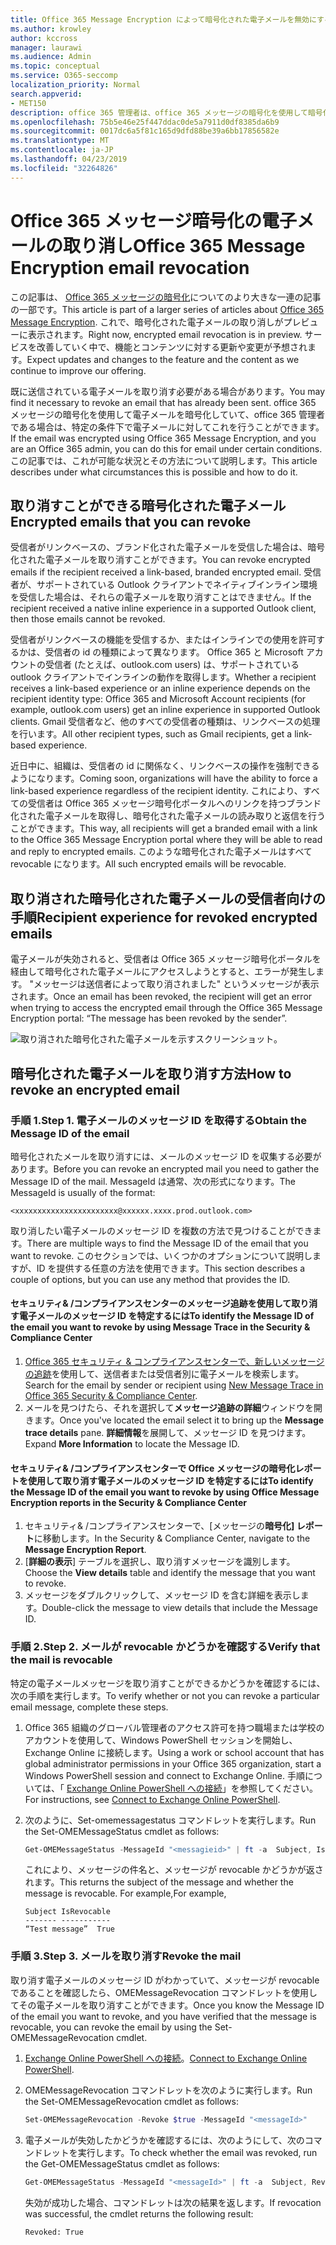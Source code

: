 ```yaml
---
title: Office 365 Message Encryption によって暗号化された電子メールを無効にする
ms.author: krowley
author: kccross
manager: laurawi
ms.audience: Admin
ms.topic: conceptual
ms.service: O365-seccomp
localization_priority: Normal
search.appverid:
- MET150
description: office 365 管理者は、office 365 メッセージの暗号化を使用して暗号化された特定の電子メールを取り消すことができます。
ms.openlocfilehash: 75b5e46e25f447ddac0de5a7911d0df8385da6b9
ms.sourcegitcommit: 0017dc6a5f81c165d9dfd88be39a6bb17856582e
ms.translationtype: MT
ms.contentlocale: ja-JP
ms.lasthandoff: 04/23/2019
ms.locfileid: "32264826"
---
```

# <a name="office-365-message-encryption-email-revocation"></a><span data-ttu-id="9b0c0-103">Office 365 メッセージ暗号化の電子メールの取り消し</span><span class="sxs-lookup"><span data-stu-id="9b0c0-103">Office 365 Message Encryption email revocation</span></span>

<span data-ttu-id="9b0c0-104">この記事は、 [Office 365 メッセージの暗号化](ome.md)についてのより大きな一連の記事の一部です。</span><span class="sxs-lookup"><span data-stu-id="9b0c0-104">This article is part of a larger series of articles about [Office 365 Message Encryption](ome.md).</span></span> <span data-ttu-id="9b0c0-105">これで、暗号化された電子メールの取り消しがプレビューに表示されます。</span><span class="sxs-lookup"><span data-stu-id="9b0c0-105">Right now, encrypted email revocation is in preview.</span></span> <span data-ttu-id="9b0c0-106">サービスを改善していく中で、機能とコンテンツに対する更新や変更が予想されます。</span><span class="sxs-lookup"><span data-stu-id="9b0c0-106">Expect updates and changes to the feature and the content as we continue to improve our offering.</span></span>

<span data-ttu-id="9b0c0-107">既に送信されている電子メールを取り消す必要がある場合があります。</span><span class="sxs-lookup"><span data-stu-id="9b0c0-107">You may find it necessary to revoke an email that has already been sent.</span></span> <span data-ttu-id="9b0c0-108">office 365 メッセージの暗号化を使用して電子メールを暗号化していて、office 365 管理者である場合は、特定の条件下で電子メールに対してこれを行うことができます。</span><span class="sxs-lookup"><span data-stu-id="9b0c0-108">If the email was encrypted using Office 365 Message Encryption, and you are an Office 365 admin, you can do this for email under certain conditions.</span></span> <span data-ttu-id="9b0c0-109">この記事では、これが可能な状況とその方法について説明します。</span><span class="sxs-lookup"><span data-stu-id="9b0c0-109">This article describes under what circumstances this is possible and how to do it.</span></span>
  
## <a name="encrypted-emails-that-you-can-revoke"></a><span data-ttu-id="9b0c0-110">取り消すことができる暗号化された電子メール</span><span class="sxs-lookup"><span data-stu-id="9b0c0-110">Encrypted emails that you can revoke</span></span>

<span data-ttu-id="9b0c0-111">受信者がリンクベースの、ブランド化された電子メールを受信した場合は、暗号化された電子メールを取り消すことができます。</span><span class="sxs-lookup"><span data-stu-id="9b0c0-111">You can revoke encrypted emails if the recipient received a link-based, branded encrypted email.</span></span> <span data-ttu-id="9b0c0-112">受信者が、サポートされている Outlook クライアントでネイティブインライン環境を受信した場合は、それらの電子メールを取り消すことはできません。</span><span class="sxs-lookup"><span data-stu-id="9b0c0-112">If the recipient received a native inline experience in a supported Outlook client, then those emails cannot be revoked.</span></span>

<span data-ttu-id="9b0c0-113">受信者がリンクベースの機能を受信するか、またはインラインでの使用を許可するかは、受信者の id の種類によって異なります。 Office 365 と Microsoft アカウントの受信者 (たとえば、outlook.com users) は、サポートされている outlook クライアントでインラインの動作を取得します。</span><span class="sxs-lookup"><span data-stu-id="9b0c0-113">Whether a recipient receives a link-based experience or an inline experience depends on the recipient identity type: Office 365 and Microsoft Account recipients (for example, outlook.com users) get an inline experience in supported Outlook clients.</span></span> <span data-ttu-id="9b0c0-114">Gmail 受信者など、他のすべての受信者の種類は、リンクベースの処理を行います。</span><span class="sxs-lookup"><span data-stu-id="9b0c0-114">All other recipient types, such as Gmail recipients, get a link-based experience.</span></span>

<span data-ttu-id="9b0c0-115">近日中に、組織は、受信者の id に関係なく、リンクベースの操作を強制できるようになります。</span><span class="sxs-lookup"><span data-stu-id="9b0c0-115">Coming soon, organizations will have the ability to force a link-based experience regardless of the recipient identity.</span></span> <span data-ttu-id="9b0c0-116">これにより、すべての受信者は Office 365 メッセージ暗号化ポータルへのリンクを持つブランド化された電子メールを取得し、暗号化された電子メールの読み取りと返信を行うことができます。</span><span class="sxs-lookup"><span data-stu-id="9b0c0-116">This way, all recipients will get a branded email with a link to the Office 365 Message Encryption portal where they will be able to read and reply to encrypted emails.</span></span> <span data-ttu-id="9b0c0-117">このような暗号化された電子メールはすべて revocable になります。</span><span class="sxs-lookup"><span data-stu-id="9b0c0-117">All such encrypted emails will be revocable.</span></span>
  
## <a name="recipient-experience-for-revoked-encrypted-emails"></a><span data-ttu-id="9b0c0-118">取り消された暗号化された電子メールの受信者向けの手順</span><span class="sxs-lookup"><span data-stu-id="9b0c0-118">Recipient experience for revoked encrypted emails</span></span>

<span data-ttu-id="9b0c0-119">電子メールが失効されると、受信者は Office 365 メッセージ暗号化ポータルを経由して暗号化された電子メールにアクセスしようとすると、エラーが発生します。 "メッセージは送信者によって取り消されました" というメッセージが表示されます。</span><span class="sxs-lookup"><span data-stu-id="9b0c0-119">Once an email has been revoked, the recipient will get an error when trying to access the encrypted email through the Office 365 Message Encryption portal: “The message has been revoked by the sender”.</span></span>

![取り消された暗号化された電子メールを示すスクリーンショット。](media/revoked-encrypted-email.png)

## <a name="how-to-revoke-an-encrypted-email"></a><span data-ttu-id="9b0c0-121">暗号化された電子メールを取り消す方法</span><span class="sxs-lookup"><span data-stu-id="9b0c0-121">How to revoke an encrypted email</span></span>

### <a name="step-1-obtain-the-message-id-of-the-email"></a><span data-ttu-id="9b0c0-122">手順 1.</span><span class="sxs-lookup"><span data-stu-id="9b0c0-122">Step 1.</span></span> <span data-ttu-id="9b0c0-123">電子メールのメッセージ ID を取得する</span><span class="sxs-lookup"><span data-stu-id="9b0c0-123">Obtain the Message ID of the email</span></span>

<span data-ttu-id="9b0c0-124">暗号化されたメールを取り消すには、メールのメッセージ ID を収集する必要があります。</span><span class="sxs-lookup"><span data-stu-id="9b0c0-124">Before you can revoke an encrypted mail you need to gather the Message ID of the mail.</span></span> <span data-ttu-id="9b0c0-125">MessageId は通常、次の形式になります。</span><span class="sxs-lookup"><span data-stu-id="9b0c0-125">The MessageId is usually of the format:</span></span>

`<xxxxxxxxxxxxxxxxxxxxxxx@xxxxxx.xxxx.prod.outlook.com>`  

<span data-ttu-id="9b0c0-126">取り消したい電子メールのメッセージ ID を複数の方法で見つけることができます。</span><span class="sxs-lookup"><span data-stu-id="9b0c0-126">There are multiple ways to find the Message ID of the email that you want to revoke.</span></span> <span data-ttu-id="9b0c0-127">このセクションでは、いくつかのオプションについて説明しますが、ID を提供する任意の方法を使用できます。</span><span class="sxs-lookup"><span data-stu-id="9b0c0-127">This section describes a couple of options, but you can use any method that provides the ID.</span></span>

#### <a name="to-identify-the-message-id-of-the-email-you-want-to-revoke-by-using-message-trace-in-the-security-amp-compliance-center"></a><span data-ttu-id="9b0c0-128">セキュリティ&amp; /コンプライアンスセンターのメッセージ追跡を使用して取り消す電子メールのメッセージ ID を特定するには</span><span class="sxs-lookup"><span data-stu-id="9b0c0-128">To identify the Message ID of the email you want to revoke by using Message Trace in the Security &amp; Compliance Center</span></span>

1. <span data-ttu-id="9b0c0-129">[Office 365 セキュリティ & コンプライアンスセンターで、新しいメッセージの追跡](https://blogs.technet.microsoft.com/exchange/2018/05/02/new-message-trace-in-office-365-security-compliance-center/)を使用して、送信者または受信者別に電子メールを検索します。</span><span class="sxs-lookup"><span data-stu-id="9b0c0-129">Search for the email by sender or recipient using [New Message Trace in Office 365 Security & Compliance Center](https://blogs.technet.microsoft.com/exchange/2018/05/02/new-message-trace-in-office-365-security-compliance-center/).</span></span>
2. <span data-ttu-id="9b0c0-130">メールを見つけたら、それを選択して**メッセージ追跡の詳細**ウィンドウを開きます。</span><span class="sxs-lookup"><span data-stu-id="9b0c0-130">Once you've located the email select it to bring up the **Message trace details** pane.</span></span> <span data-ttu-id="9b0c0-131">**詳細情報**を展開して、メッセージ ID を見つけます。</span><span class="sxs-lookup"><span data-stu-id="9b0c0-131">Expand **More Information** to locate the Message ID.</span></span>

#### <a name="to-identify-the-message-id-of-the-email-you-want-to-revoke-by-using-office-message-encryption-reports-in-the-security-amp-compliance-center"></a><span data-ttu-id="9b0c0-132">セキュリティ&amp; /コンプライアンスセンターで Office メッセージの暗号化レポートを使用して取り消す電子メールのメッセージ ID を特定するには</span><span class="sxs-lookup"><span data-stu-id="9b0c0-132">To identify the Message ID of the email you want to revoke by using Office Message Encryption reports in the Security &amp; Compliance Center</span></span>

1. <span data-ttu-id="9b0c0-133">セキュリティ&amp; /コンプライアンスセンターで、[メッセージの**暗号化] レポート**に移動します。</span><span class="sxs-lookup"><span data-stu-id="9b0c0-133">In the Security &amp; Compliance Center, navigate to the **Message Encryption Report**.</span></span>
2. <span data-ttu-id="9b0c0-134">[**詳細の表示**] テーブルを選択し、取り消すメッセージを識別します。</span><span class="sxs-lookup"><span data-stu-id="9b0c0-134">Choose the **View details** table and identify the message that you want to revoke.</span></span>
3. <span data-ttu-id="9b0c0-135">メッセージをダブルクリックして、メッセージ ID を含む詳細を表示します。</span><span class="sxs-lookup"><span data-stu-id="9b0c0-135">Double-click the message to view details that include the Message ID.</span></span>

### <a name="step-2-verify-that-the-mail-is-revocable"></a><span data-ttu-id="9b0c0-136">手順 2.</span><span class="sxs-lookup"><span data-stu-id="9b0c0-136">Step 2.</span></span> <span data-ttu-id="9b0c0-137">メールが revocable かどうかを確認する</span><span class="sxs-lookup"><span data-stu-id="9b0c0-137">Verify that the mail is revocable</span></span>

<span data-ttu-id="9b0c0-138">特定の電子メールメッセージを取り消すことができるかどうかを確認するには、次の手順を実行します。</span><span class="sxs-lookup"><span data-stu-id="9b0c0-138">To verify whether or not you can revoke a particular email message, complete these steps.</span></span>

1. <span data-ttu-id="9b0c0-139">Office 365 組織のグローバル管理者のアクセス許可を持つ職場または学校のアカウントを使用して、Windows PowerShell セッションを開始し、Exchange Online に接続します。</span><span class="sxs-lookup"><span data-stu-id="9b0c0-139">Using a work or school account that has global administrator permissions in your Office 365 organization, start a Windows PowerShell session and connect to Exchange Online.</span></span> <span data-ttu-id="9b0c0-140">手順については、「 [Exchange Online PowerShell への接続](https://aka.ms/exopowershell)」を参照してください。</span><span class="sxs-lookup"><span data-stu-id="9b0c0-140">For instructions, see [Connect to Exchange Online PowerShell](https://aka.ms/exopowershell).</span></span>

2. <span data-ttu-id="9b0c0-141">次のように、Set-omemessagestatus コマンドレットを実行します。</span><span class="sxs-lookup"><span data-stu-id="9b0c0-141">Run the Set-OMEMessageStatus cmdlet as follows:</span></span>
     ```powershell
     Get-OMEMessageStatus -MessageId "<messagieid>" | ft -a  Subject, IsRevocable
     ```

   <span data-ttu-id="9b0c0-142">これにより、メッセージの件名と、メッセージが revocable かどうかが返されます。</span><span class="sxs-lookup"><span data-stu-id="9b0c0-142">This returns the subject of the message and whether the message is revocable.</span></span> <span data-ttu-id="9b0c0-143">For example,</span><span class="sxs-lookup"><span data-stu-id="9b0c0-143">For example,</span></span>

     ```text
     Subject IsRevocable
     ------- -----------
     “Test message”  True
     ```

### <a name="step-3-revoke-the-mail"></a><span data-ttu-id="9b0c0-144">手順 3.</span><span class="sxs-lookup"><span data-stu-id="9b0c0-144">Step 3.</span></span> <span data-ttu-id="9b0c0-145">メールを取り消す</span><span class="sxs-lookup"><span data-stu-id="9b0c0-145">Revoke the mail</span></span>  

<span data-ttu-id="9b0c0-146">取り消す電子メールのメッセージ ID がわかっていて、メッセージが revocable であることを確認したら、OMEMessageRevocation コマンドレットを使用してその電子メールを取り消すことができます。</span><span class="sxs-lookup"><span data-stu-id="9b0c0-146">Once you know the Message ID of the email you want to revoke, and you have verified that the message is revocable, you can revoke the email by using the Set-OMEMessageRevocation cmdlet.</span></span>

1. <span data-ttu-id="9b0c0-147">[Exchange Online PowerShell への接続](https://aka.ms/exopowershell)。</span><span class="sxs-lookup"><span data-stu-id="9b0c0-147">[Connect to Exchange Online PowerShell](https://aka.ms/exopowershell).</span></span>

2. <span data-ttu-id="9b0c0-148">OMEMessageRevocation コマンドレットを次のように実行します。</span><span class="sxs-lookup"><span data-stu-id="9b0c0-148">Run the Set-OMEMessageRevocation cmdlet as follows:</span></span>

    ```powershell
    Set-OMEMessageRevocation -Revoke $true -MessageId "<messageId>"
    ```

3. <span data-ttu-id="9b0c0-149">電子メールが失効したかどうかを確認するには、次のようにして、次のコマンドレットを実行します。</span><span class="sxs-lookup"><span data-stu-id="9b0c0-149">To check whether the email was revoked, run the Get-OMEMessageStatus cmdlet as follows:</span></span>

    ```powershell
    Get-OMEMessageStatus -MessageId "<messageId>" | ft -a  Subject, Revoked
    ```  
    <span data-ttu-id="9b0c0-150">失効が成功した場合、コマンドレットは次の結果を返します。</span><span class="sxs-lookup"><span data-stu-id="9b0c0-150">If revocation was successful, the cmdlet returns the following result:</span></span>  

    `Revoked: True`
